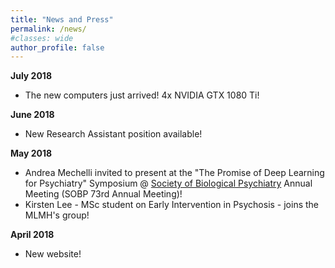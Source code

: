 ```yaml
---
title: "News and Press"
permalink: /news/
#classes: wide
author_profile: false
---
```


**July 2018**
- The new computers just arrived! 4x NVIDIA GTX 1080 Ti!

**June 2018**
- New Research Assistant position available!    

**May 2018**  
- Andrea Mechelli invited to present at the "The Promise of Deep Learning for Psychiatry" Symposium @ [Society of Biological Psychiatry](https://sobp.org/) Annual Meeting (SOBP 73rd Annual Meeting)!  
- Kirsten Lee - MSc student on Early Intervention in Psychosis - joins the MLMH's group!  

**April 2018**  
- New website!  
